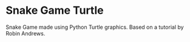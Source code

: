 # Snake Game Turtle
Snake Game made using Python Turtle graphics. Based on a tutorial by Robin Andrews.
